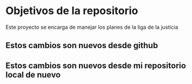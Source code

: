 # Objetivos de la repositorio

Este proyecto se encarga de manejar los planes de la liga de la justicia


## Estos cambios son nuevos desde github

## Estos cambios son nuevos desde mi repositorio local de nuevo
